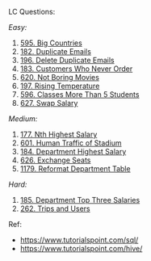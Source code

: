 LC Questions:

_Easy:_

1. [595. Big Countries](https://leetcode.com/problems/big-countries/description/)
2. [182. Duplicate Emails](https://leetcode.com/problems/duplicate-emails/description/)
3. [196. Delete Duplicate Emails](https://leetcode.com/problems/delete-duplicate-emails/description/)
4. [183. Customers Who Never Order](https://leetcode.com/problems/customers-who-never-order/description/)
5. [620. Not Boring Movies](https://leetcode.com/problems/not-boring-movies/description/)
6. [197. Rising Temperature](https://leetcode.com/problems/rising-temperature/description/)
7. [596. Classes More Than 5 Students](https://leetcode.com/problems/classes-more-than-5-students/description/)
8. [627. Swap Salary](https://leetcode.com/problems/swap-salary/description/)

_Medium:_

1. [177. Nth Highest Salary](https://leetcode.com/problems/nth-highest-salary/description/)
2. [601. Human Traffic of Stadium](https://leetcode.com/problems/human-traffic-of-stadium/description/)
3. [184. Department Highest Salary](https://leetcode.com/problems/department-highest-salary/description/)
4. [626. Exchange Seats](https://leetcode.com/problems/exchange-seats/description/)
5. [1179. Reformat Department Table](https://leetcode.com/problems/reformat-department-table/description/)

_Hard:_

1. [185. Department Top Three Salaries](https://leetcode.com/problems/department-top-three-salaries/description/)
2. [262. Trips and Users](https://leetcode.com/problems/trips-and-users/description/)

Ref: 
- https://www.tutorialspoint.com/sql/
- https://www.tutorialspoint.com/hive/
